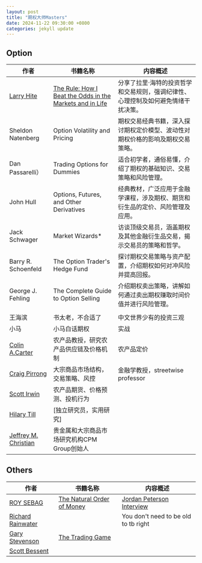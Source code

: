 ```yaml
---
layout: post
title: "期权大师Masters"
date: 2024-11-22 09:30:00 +0800
categories: jekyll update
---
```


## Option

| 作者                                                                                          | 书籍名称                                                                                                                                                                                             | 内容概述                                                                          |
| --------------------------------------------------------------------------------------------- | ---------------------------------------------------------------------------------------------------------------------------------------------------------------------------------------------------- | --------------------------------------------------------------------------------- |
| [Larry Hite](https://github.com/ikeepo/option/blob/master/docs/assets/biography/LarryHite.md) | [The Rule: How I Beat the Odds in the Markets and in Life](https://github.com/ikeepo/option/blob/master/docs/assets/book/LarryHite-TheRule_HowIBeattheOddsintheMarketsandinLife-AndHowYouCanToo.pdf) | 分享了拉里·海特的投资哲学和交易规则，强调纪律性、心理控制及如何避免情绪干扰决策。 |
| Sheldon Natenberg                                                                             | Option Volatility and Pricing                                                                                                                                                                        | 期权交易经典书籍，深入探讨期权定价模型、波动性对期权价格的影响及期权交易策略。    |
| Dan Passarelli）                                                                              | Trading Options for Dummies                                                                                                                                                                          | 适合初学者，通俗易懂，介绍了期权的基础知识、交易策略和风险管理。                  |
| John Hull                                                                                     | Options, Futures, and Other Derivatives                                                                                                                                                              | 经典教材，广泛应用于金融学课程，涉及期权、期货和衍生品的定价、风险管理及应用。    |
| Jack Schwager                                                                                 | Market Wizards\*                                                                                                                                                                                     | 访谈顶级交易员，涵盖期权及其他金融衍生品交易，揭示交易员的策略和哲学。            |
| Barry R. Schoenfeld                                                                           | The Option Trader's Hedge Fund                                                                                                                                                                       | 探讨期权交易策略与资产配置，介绍期权如何对冲风险并提高回报。                      |
| George J. Fehling                                                                             | The Complete Guide to Option Selling                                                                                                                                                                 | 介绍期权卖出策略，讲解如何通过卖出期权赚取时间价值并进行风险管理。                |
|                                                                                               |
| 王海滨                                                                                        | 书太老，不合适了                                                                                                                                                                                     | 中文世界少有的投资三观                                                            |
| 小马    | 小马白话期权       |   实战                     | | 
| [Colin A.Carter](https://en.wikipedia.org/wiki/Colin_Carter) | 农产品教授，研究农产品供应链及价格机制 | 农产品定价| |
| [Craig Pirrong](https://streetwiseprofessor.com/) | 大宗商品市场结构，交易策略、风控 | 金融学教授，streetwise professor |  |
| [Scott Irwin](https://x.com/scottirwinui?lang=en) | 农产品期货、价格预测、投机行为 |  |   |  
| [Hilary Till](https://www.bayes-cid.com/hilary-till/) | [独立研究员，实用研究]  |  |  |
| [Jeffrey M. Christian](https://cpmgroup.com/biography-jmc/) | 贵金属和大宗商品市场研究机构CPM Group创始人  |  |  |



## Others

| 作者                                                                                                        | 书籍名称                                                                                                                         | 内容概述                                                                        |
| ----------------------------------------------------------------------------------------------------------- | -------------------------------------------------------------------------------------------------------------------------------- | ------------------------------------------------------------------------------- |
| [ROY SEBAG](https://github.com/ikeepo/option/blob/master/docs/assets/biography/RoySebag.md)                 | [The Natural Order of Money](https://www.naturalorderofmoney.com/)                                                               | [Jordan Peterson Interview](https://www.youtube.com/watch?v=BHu5h26c4nc&t=196s) |
| [Richard Rainwater](https://github.com/ikeepo/option/blob/master/docs/assets/biography/RichardRainwater.md) |                                                                                                                                  | You don't need to be old to tb right                                            |
| [Gary Stevenson](https://github.com/ikeepo/option/blob/master/docs/assets/biography/GaryStevenson.md)       | [The Trading Game](https://github.com/ikeepo/option/blob/master/docs/assets/book/GaryStevenson-TheTradingGame_AConfession-p.pdf) |                                                                                 |
| [Scott Bessent](https://github.com/ikeepo/option/blob/master/docs/assets/biography/ScottBessent.md)         |                                                                                                                                  |                                                                                 |
